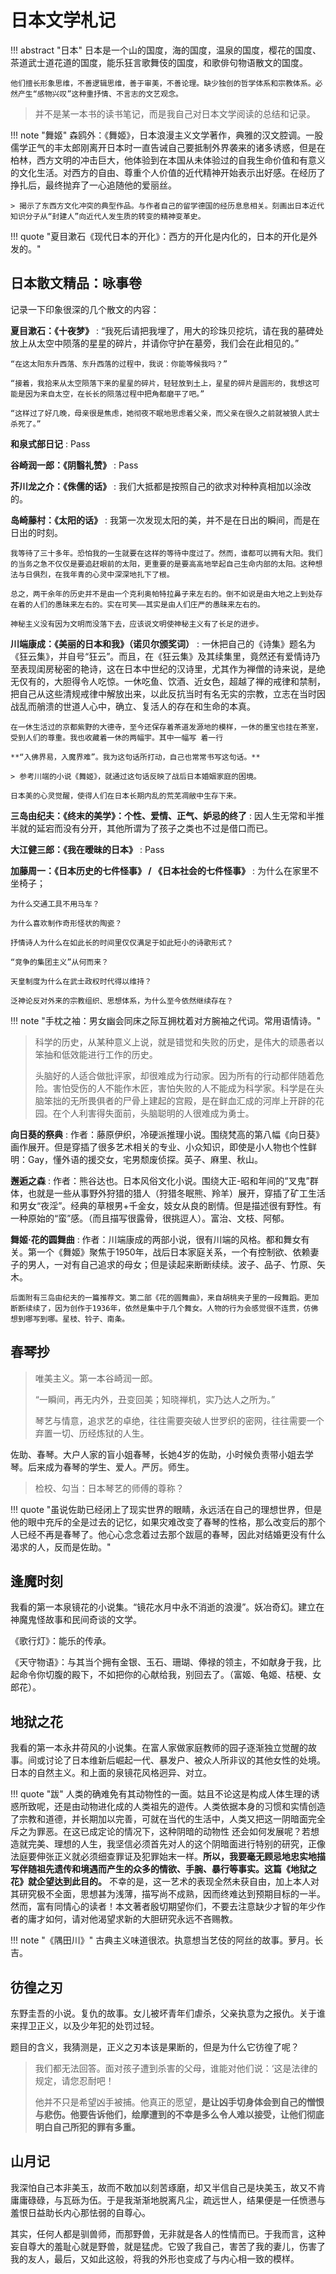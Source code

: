 # 日本文学札记

!!! abstract "日本" 
    日本是一个山的国度，海的国度，温泉的国度，樱花的国度、茶道武士道花道的国度，能乐狂言歌舞伎的国度，和歌俳句物语散文的国度。

    他们擅长形象思维，不善逻辑思维，善于审美，不善论理。缺少独创的哲学体系和宗教体系。必然产生“感物兴叹”这种重抒情、不言志的文艺观念。

> 并不是某一本书的读书笔记，而是我自己对日本文学阅读的总结和记录。


!!! note "舞姬"
    森鸥外：《舞姬》，日本浪漫主义文学著作，典雅的汉文腔调。一股儒学正气的丰太郎刚离开日本时一直告诫自己要抵制外界袭来的诸多诱惑，但是在柏林，西方文明的冲击巨大，他体验到在本国从未体验过的自我生命价值和有意义的文化生活。对西方的自由、尊重个人价值的近代精神开始表示出好感。在经历了挣扎后，最终抛弃了一心追随他的爱丽丝。

    > 揭示了东西方文化冲突的典型作品。与作者自己的留学德国的经历息息相关。刻画出日本近代知识分子从“封建人”向近代人发生质的转变的精神变革史。

!!! quote "夏目漱石《现代日本的开化》：西方的开化是内化的，日本的开化是外发的。"


## 日本散文精品：咏事卷

记录一下印象很深的几个散文的内容：

**夏目漱石：《十夜梦》**
:   “我死后请把我埋了，用大的珍珠贝挖坑，请在我的墓碑处放上从太空中陨落的星星的碎片，并请你守护在墓旁，我们会在此相见的。”

    “在这太阳东升西落、东升西落的过程中，我说：你能等候我吗？”

    “接着，我拾来从太空陨落下来的星星的碎片，轻轻放到土上，星星的碎片是圆形的，我想这可能是因为来自太空，在长长的陨落过程中把角都磨平了吧。”

    “这样过了好几晚，母亲很是焦虑，她彻夜不眠地思虑着父亲，而父亲在很久之前就被狼人武士杀死了。”

**和泉式部日记**
:   Pass

**谷崎润一郎：《阴翳礼赞》**
:   Pass

**芥川龙之介：《侏儒的话》**
:   我们大抵都是按照自己的欲求对种种真相加以涂改的。

**岛崎藤村：《太阳的话》**
:   我第一次发现太阳的美，并不是在日出的瞬间，而是在日出的时刻。

    我等待了三十多年。恐怕我的一生就要在这样的等待中度过了。然而，谁都可以拥有大阳。我们的当务之急不仅仅是要追赶眼前的太阳，更重要的是要高高地举起自己生命内部的太阳。这种想法与日俱烈，在我年青的心灵中深深地扎下了根。
    
    总之，两干余年的历史并不是由一个克利奥帕特拉鼻子来左右的。倒不如说是由大地之上到处存在着的人们的愚昧来左右的。实在可笑——其实是由人们庄严的愚昧来左右的。

    神秘主义没有因为文明而没落下去，应该说文明使神秘主义有了长足的进步。

**川端康成：《美丽的日本和我》（诺贝尔颁奖词）**
:   一休把自己的《诗集》题名为《狂云集》，并自号“狂云”。而且，在《狂云集》及其续集里，竟然还有爱情诗乃至表现闺房秘密的艳诗，这在日本中世纪的汉诗里，尤其作为禅僧的诗来说，是绝无仅有的，大胆得令人吃惊。一休吃鱼、饮酒、近女色，超越了禅的戒律和禁制，把自己从这些清规戒律中解放出来，以此反抗当时有名无实的宗教，立志在当时因战乱而艄溃的世道人心中，确立、复活人的存在和生命的本真。
    
    在一休生活过的京都紫野的大德寺，至今还保存着茶道发源地的模样，一休的墨宝也挂在茶室，受到人们的尊重。我也收藏着一休的两幅宇。其中一幅写 着一行
    
    **“入佛界易，入魔界难”。我为这句话所打动，自己也常常书写这句话。**

    > 参考川端的小说《舞姬》，就通过这句话反映了战后日本婚姻家庭的困境。

    日本美的心灵觉醒，使得人们在日本长期内乱的荒芜凋敝中生存下来。

**三岛由纪夫：《终末的美学》：个性、爱情、正气、妒忌的终了**
:   因人生无常和半推半就的延宕而没有分开，其他所谓为了孩子之类也不过是借口而已。

**大江健三郎：《我在暧昧的日本》**
:   Pass

**加藤周一：《日本历史的七件怪事》 / 《日本社会的七件怪事》**
:   为什么在家里不坐椅子；

    为什么交通工具不用马车？

    为什么喜欢制作奇形怪状的陶瓷？

    抒情诗人为什么在如此长的时间里仅仅满足于如此短小的诗歌形式？

    “竞争的集团主义”从何而来？

    天皇制度为什么在武士政权时代得以维持？

    泛神论反对外来的宗教组织、思想体系，为什么至今依然继续存在？



!!! note "手枕之袖：男女幽会同床之际互拥枕着对方腕袖之代词。常用语情诗。"


> 科学的历史，从某种意义上说，就是错觉和失败的历史，是伟大的顽愚者以笨抽和低效能进行工作的历史。
> 
> 头脑好的人适合做批评家，却很难成为行动家。因为所有的行动都伴随着危险。害怕受伤的人不能作木匠，害怕失败的人不能成为科学家。科学是在头脑笨拙的无所畏俱者的尸骨上建起的宫殿，是在鲜血汇成的河岸上开辟的花园。在个人利害得失面前，头脑聪明的人很难成为勇士。



**向日葵的祭典**
:   作者：藤原伊织，冷硬派推理小说。围绕梵高的第八幅《向日葵》画作展开。但是穿插了很多艺术相关的专业、小众知识，即使是小人物也个性鲜明：Gay，懂外语的援交女，宅男颓废侦探。英子、麻里、秋山。

**邂逅之森**
:   作者：熊谷达也。日本风俗文化小说。围绕大正-昭和年间的“叉鬼”群体，也就是一些从事野外狩猎的猎人（狩猎冬眠熊、羚羊）展开，穿插了矿工生活和男女“夜淫”。经典的草根男+千金女，妓女从良的剧情。但是描述很有野性。有一种原始的“蛮”感。（而且描写很露骨，很挑逗人）。富治、文枝、阿郁。

**舞姬·花的圆舞曲**
:   作者：川端康成的两部小说，很有川端的风格。都和舞女有关。第一个《舞姬》聚焦于1950年，战后日本家庭关系，一个有控制欲、依赖妻子的男人，一对有自己追求的母女；但是读起来断断续续。波子、品子、竹原、矢木。

    后面附有三岛由纪夫的一篇推荐文。第二部《花的圆舞曲》，来自胡桃夹子里的一段舞蹈。更加断断续续了，因为创作于1936年，依然是集中于几个舞女。人物的行为会感觉很不连贯，仿佛想到哪写到哪。星枝、铃子、南条。


## 春琴抄

> 唯美主义。第一本谷崎润一郎。
> 
> “一瞬间，再无内外，丑变回美；知晓禅机，实乃达人之所为。”
> 
> 琴艺与情意，追求艺的卓绝，往往需要突破人世罗织的密网，往往需要一个弃置一切、历经炼狱的人生。

佐助、春琴。大户人家的盲小姐春琴，长她4岁的佐助，小时候负责带小姐去学琴。后来成为春琴的学生、爱人。严厉。师生。

> 检校、勾当：日本琴艺的师傅的尊称？

!!! quote "虽说佐助已经闭上了现实世界的眼睛，永远活在自己的理想世界，但是他的眼中充斥的全是过去的记忆，如果灾难改变了春琴的性格，那么改变后的那个人已经不再是春琴了。他心心念念着过去那个跋扈的春琴，因此对结婚更没有什么渴求的人，反而是佐助。"


## 逢魔时刻

我看的第一本泉镜花的小说集。“镜花水月中永不消逝的浪漫”。妖冶奇幻。建立在神魔鬼怪故事和民间奇谈的文学。

《歌行灯》：能乐的传承。

《天守物语》：与其当个拥有金银、玉石、珊瑚、俸禄的领主，不如献身于我，比起命令你切腹的殿下，不如把你的心献给我，别回去了。（富姬、龟姬、桔梗、女郎花）。

## 地狱之花

我看的第一本永井荷风的小说集。在富人家做家庭教师的园子逐渐独立觉醒的故事。间或讨论了日本维新后崛起一代、暴发户、被众人所非议的其他女性的处境。日本的自然主义。和上面的泉镜花风格迥异、对立。


!!! quote "跋"
    人类的确难免有其动物性的一面。姑且不论这是构成人体生理的诱惑所致呢，还是由动物进化成的人类祖先的遊传。人类依据本身的习惯和实情创造了宗教和道德，并长期加以完善，可就在当代的生活中，人类又把这一阴暗面完全斥之为罪恶。在这已成定论的情况下，这种阴暗的动物性 还会如何发展呢？若想造就完美、理想的人生，我坚信必须首先对人的这个阴暗面进行特别的研究，正像法庭要伸张正义就必须细查罪证及犯罪始末一样。**所以，我要毫无顾忌地忠实地描写伴随祖先遗传和境遇而产生的众多的情欲、手腕、暴行等事实。这篇《地狱之花》就企望达到此目的。** 不幸的是，这一艺术的表现全然未获自由，加上本人对其研究极不全面，思想甚为浅薄，描写尚不成熟，因而终难达到预期目标的一半。然而，富有同情心的读者！本文著者殷切期望你们，不要去注意缺少才智的年少作者的庸才如何，请对他渴望求新的大胆研究永远不吝赐教。

!!! note "《隅田川》"
    古典主义味道很浓。执意想当艺伎的阿丝的故事。萝月。长吉。


## 彷徨之刃

东野圭吾的小说。复仇的故事。女儿被坏青年们虐杀，父亲执意为之报仇。关于谁来捍卫正义，以及少年犯的处罚过轻。

题目的含义，我猜测是，正义之刃本该是果断的，但是为什么它彷徨了呢？

> 我们都无法回答。面对孩子遭到杀害的父母，谁能对他们说：‘这是法律的规定，请您忍耐吧！
>
> 他并不只是希望凶手被捕。他真正的愿望，**是让凶手切身体会到自己的憎恨与悲伤。他要告诉他们，绘摩遭到的不幸是多么令人难以接受，让他们彻底明白自己所犯的罪有多重。**



## 山月记

我深怕自己本非美玉，故而不敢加以刻苦琢磨，却又半信自己是块美玉，故又不肯庸庸碌碌，与瓦砾为伍。于是我渐渐地脱离凡尘，疏远世人，结果便是一任愤懑与羞恨日益助长内心那怯弱的自尊心。

其实，任何人都是驯兽师，而那野兽，无非就是各人的性情而已。于我而言，这种妄自尊大的羞耻心就是野兽，就是猛虎。它毁了我自己，害苦了我的妻儿，伤害了我的友人，最后，又如此这般，将我的外形也变成了与内心相一致的模样。